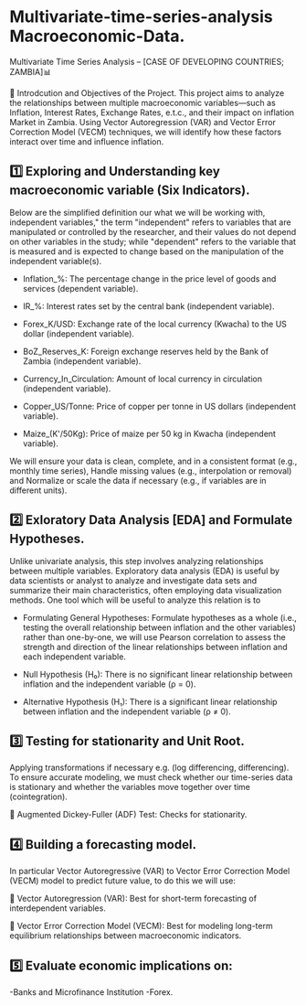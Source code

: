 # Multivariate-time-series-analysis Macroeconomic-Data.
Multivariate Time Series Analysis – [CASE OF DEVELOPING COUNTRIES; ZAMBIA]📊

📌 Introdcution and Objectives of the Project.
This project aims to analyze the relationships between multiple macroeconomic variables—such as Inflation, Interest Rates, Exchange Rates, e.t.c., and their impact on inflation Market in Zambia. Using Vector Autoregression (VAR) and Vector Error Correction Model (VECM) techniques, we will identify how these factors interact over time and influence inflation.

## 1️⃣ Exploring and Understanding key macroeconomic variable (Six Indicators). 

Below are the simplified definition our what we will be working with, independent variables," the term "independent" refers to variables that are manipulated or controlled by the researcher, and their values do not depend on other variables in the study; while "dependent" refers to the variable that is measured and is expected to change based on the manipulation of the independent variable(s).

- Inflation_%: The percentage change in the price level of goods and services (dependent variable).

- IR_%: Interest rates set by the central bank (independent variable).

- Forex_K/USD: Exchange rate of the local currency (Kwacha) to the US dollar (independent variable).

- BoZ_Reserves_K: Foreign exchange reserves held by the Bank of Zambia (independent variable).

- Currency_In_Circulation: Amount of local currency in circulation (independent variable).

- Copper_US/Tonne: Price of copper per tonne in US dollars (independent variable).

- Maize_(K'/50Kg): Price of maize per 50 kg in Kwacha (independent variable).

We will ensure your data is clean, complete, and in a consistent format (e.g., monthly time series), Handle missing values (e.g., interpolation or removal) and Normalize or scale the data if necessary (e.g., if variables are in different units).
  
## 2️⃣ Exloratory Data Analysis [EDA] and Formulate Hypotheses.

Unlike univariate analysis, this step involves analyzing relationships between multiple variables. Exploratory data analysis (EDA) is useful by data scientists or analyst to analyze and investigate data sets and summarize their main characteristics, often employing data visualization methods. One tool which will be useful to analyze this relation is to 

- Formulating General Hypotheses: 
Formulate hypotheses as a whole (i.e., testing the overall relationship between inflation and the other variables) rather than one-by-one, we will use Pearson correlation to assess the strength and direction of the linear relationships between inflation and each independent variable.

- Null Hypothesis (H₀): There is no significant linear relationship between inflation and the independent variable (ρ = 0).

- Alternative Hypothesis (H₁): There is a significant linear relationship between inflation and the independent variable (ρ ≠ 0).
  
## 3️⃣ Testing for stationarity and Unit Root.

Applying transformations if necessary e.g. (log differencing, differencing). To ensure accurate modeling, we must check whether our time-series data is stationary and whether the variables move together over time (cointegration).
  
🔹 Augmented Dickey-Fuller (ADF) Test: Checks for stationarity.
  
## 4️⃣ Building a forecasting model. 

In particular Vector Autoregressive (VAR) to Vector Error Correction Model (VECM) model to predict future value, to do this we will use:

🔹 Vector Autoregression (VAR): Best for short-term forecasting of interdependent variables.

🔹 Vector Error Correction Model (VECM): Best for modeling long-term equilibrium relationships between macroeconomic indicators.

## 5️⃣ Evaluate economic implications on:

-Banks and Microfinance Institution
-Forex.
